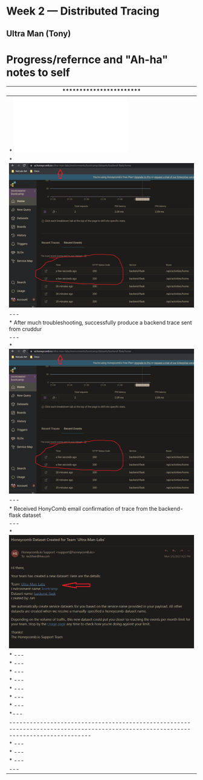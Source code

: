 # Week 2 — Distributed Tracing

## Ultra Man (Tony)


# Progress/refernce and "Ah-ha" notes to self
| *********************** |
| --- |
| * ![Field Notes2](../_docs/assets/week2/Notes-Week2.txt)|
| * ![Field Notes](../_docs/assets/week2/honeycombtrace1.png) |
| --- |
| * After much troubleshooting, successfully produce a backend trace sent from cruddur|
| --- |
| * ![HoneyComb Trace](../_docs/assets/week2/honeycombtrace1.png) |
| --- |
| * Received HonyComb email confirmation of trace from the backend-flask dataset|
| --- |
| * ![HoneyComb Confirmation](../_docs/assets/week2/datasetconfirmation.png) |
| * ---|
| * --- |
| * --- |
| * --- |
| * --- |
| * --- |
| * --- |
| *--- |
| ---------------------------------------------------------------------------------------------------------------------------------- |
| * ---|
| * --- |
| * --- |
| --- |





